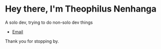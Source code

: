 # Hey there, I'm Theophilus Nenhanga

A solo dev, trying to do non-solo dev things

- [Email](mailto:theonenhanga@gmail.com)

Thank you for stopping by.
